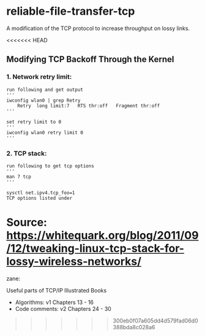 # reliable-file-transfer-tcp
A modification of the TCP protocol to increase throughput on lossy links.


<<<<<<< HEAD
## Modifying TCP Backoff Through the Kernel
### 1. Network retry limit: 
    run following and get output
    '''
    iwconfig wlan0 | grep Retry
        Retry  long limit:7   RTS thr:off   Fragment thr:off
    '''

    set retry limit to 0
    '''
    iwconfig wlan0 retry limit 0
    '''

### 2. TCP stack:
    run following to get tcp options
    ''' 
    man 7 tcp 
    '''

    sysctl net.ipv4.tcp_foo=1 
    TCP options listed under 

Source: https://whitequark.org/blog/2011/09/12/tweaking-linux-tcp-stack-for-lossy-wireless-networks/
=======
zane:

Useful parts of TCP/IP Illustrated Books
- Algorithms: v1 Chapters 13 - 16
- Code comments: v2 Chapters 24 - 30
>>>>>>> 300eb0f07a605dd4d579fad06d0388bda8c028a6
